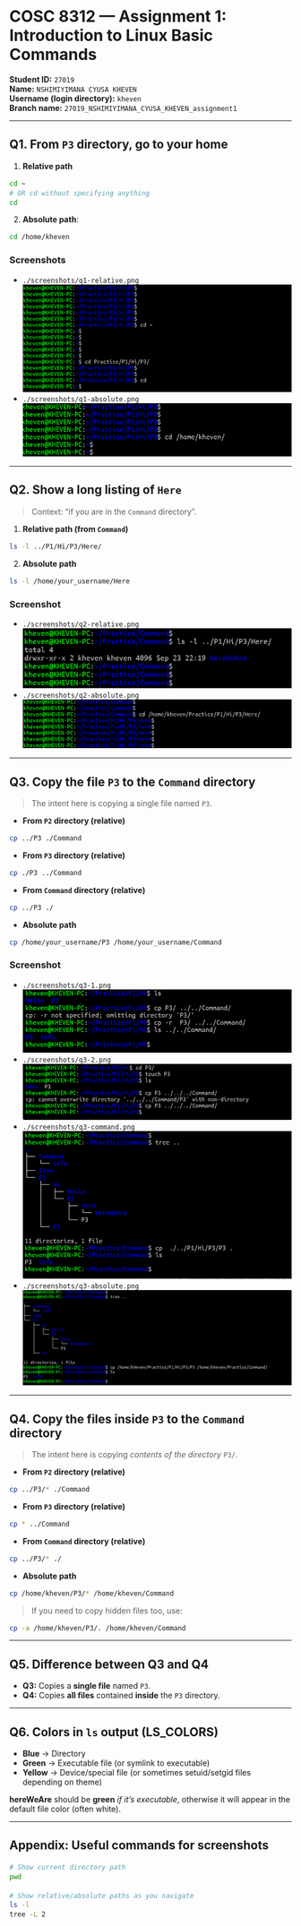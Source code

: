
# COSC 8312 — Assignment 1: Introduction to Linux Basic Commands
**Student ID:** `27019`  
**Name:** `NSHIMIYIMANA CYUSA KHEVEN`  
**Username (login directory):** `kheven`  
**Branch name:** `27019_NSHIMIYIMANA_CYUSA_KHEVEN_assignment1`

---

## Q1. From `P3` directory, go to your home
1) **Relative path**
```bash
cd ~
# OR cd without specifying anything
cd 
```
2) **Absolute path**:
```bash
cd /home/kheven
```

### Screenshots

  - `./screenshots/q1-relative.png`
    ![Q1 - Relative](./screenshots/q1-relative.png)
  - `./screenshots/q1-absolute.png`
    ![Q1 - Absolute](./screenshots/q1-absolute.png)

---

## Q2. Show a long listing of `Here`
> Context: “if you are in the `Command` directory”.

1) **Relative path (from `Command`)**
```bash
ls -l ../P1/Hi/P3/Here/
```

2) **Absolute path**
```bash
ls -l /home/your_username/Here
```

### Screenshot
- `./screenshots/q2-relative.png`
    ![q2-relative](./screenshots/q2-relative.png)
- `./screenshots/q2-absolute.png`
    ![Q2 - Absolute](./screenshots/q2-absolute.png)

---

## Q3. Copy **the file** `P3` to the `Command` directory
> The intent here is copying a single file named `P3`.

- **From `P2` directory (relative)**  
```bash
cp ../P3 ./Command
```
- **From `P3` directory (relative)**  
```bash
cp ./P3 ../Command
```
- **From `Command` directory (relative)**  
```bash
cp ../P3 ./
```
- **Absolute path**  
```bash
cp /home/your_username/P3 /home/your_username/Command
```

### Screenshot
- `./screenshots/q3-1.png`
 ![P3 to Command](./screenshots/q3-1.png)
- `./screenshots/q3-2.png`
  ![P3 to Command froom P2](./screenshots/q3-2.png)
- `./screenshots/q3-command.png`
    ![P3 to Command from Command](./screenshots/q3-3.png)
- `./screenshots/q3-absolute.png`
  ![P3 to Command with absolute path](./screenshots/q3-4.png)

---

## Q4. Copy **the files inside** `P3` to the `Command` directory
> The intent here is copying *contents of the directory* `P3/`.

- **From `P2` directory (relative)**  
```bash
cp ../P3/* ./Command
```
- **From `P3` directory (relative)**  
```bash
cp * ../Command
```
- **From `Command` directory (relative)**  
```bash
cp ../P3/* ./
```
- **Absolute path**  
```bash
cp /home/kheven/P3/* /home/kheven/Command
```

> If you need to copy hidden files too, use:
```bash
cp -a /home/kheven/P3/. /home/kheven/Command
```

---

## Q5. Difference between Q3 and Q4
- **Q3:** Copies a **single file** named `P3`.
- **Q4:** Copies **all files** contained **inside** the `P3` directory.

---

## Q6. Colors in `ls` output (LS_COLORS)
- **Blue** → Directory
- **Green** → Executable file (or symlink to executable)
- **Yellow** → Device/special file (or sometimes setuid/setgid files depending on theme)

**hereWeAre** should be **green** *if it’s executable*, otherwise it will appear in the default file color (often white).

---

## Appendix: Useful commands for screenshots
```bash
# Show current directory path
pwd

# Show relative/absolute paths as you navigate
ls -l
tree -L 2
```

